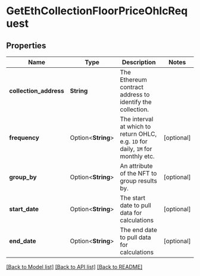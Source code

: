 # GetEthCollectionFloorPriceOhlcRequest

## Properties

Name | Type | Description | Notes
------------ | ------------- | ------------- | -------------
**collection_address** | **String** | The Ethereum contract address to identify the collection. | 
**frequency** | Option<**String**> | The interval at which to return OHLC, e.g. `1D` for daily, `1M` for monthly etc. | [optional]
**group_by** | Option<**String**> | An attribute of the NFT to group results by. | [optional]
**start_date** | Option<**String**> | The start date to pull data for calculations | [optional]
**end_date** | Option<**String**> | The end date to pull data for calculations | [optional]

[[Back to Model list]](../README.md#documentation-for-models) [[Back to API list]](../README.md#documentation-for-api-endpoints) [[Back to README]](../README.md)


